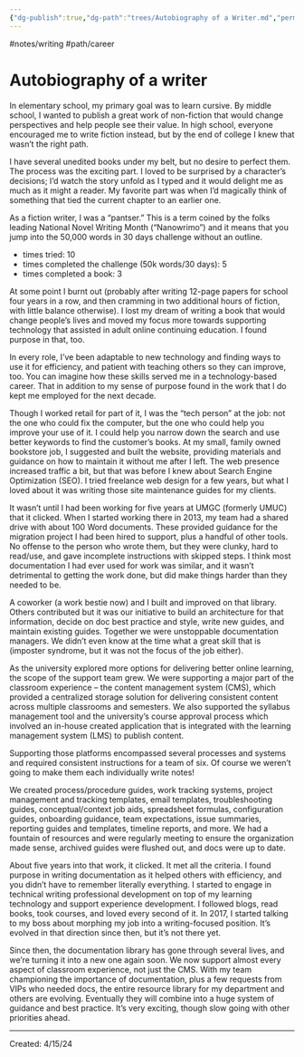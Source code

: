 ```yaml
---
{"dg-publish":true,"dg-path":"trees/Autobiography of a Writer.md","permalink":"/trees/autobiography-of-a-writer/","created":"2024-12-14T13:49:19.887-05:00","updated":"2025-03-18T20:01:08.514-04:00"}
---
```


#notes/writing #path/career
# Autobiography of a writer 

In elementary school, my primary goal was to learn cursive. By middle school, I wanted to publish a great work of non-fiction that would change perspectives and help people see their value. In high school, everyone encouraged me to write fiction instead, but by the end of college I knew that wasn’t the right path.

I have several unedited books under my belt, but no desire to perfect them. The process was the exciting part. I loved to be surprised by a character’s decisions; I’d watch the story unfold as I typed and it would delight me as much as it might a reader. My favorite part was when I’d magically think of something that tied the current chapter to an earlier one.

As a fiction writer, I was a “pantser.” This is a term coined by the folks leading National Novel Writing Month (“Nanowrimo”) and it means that you jump into the 50,000 words in 30 days challenge without an outline.  
- times tried: 10  
- times completed the challenge (50k words/30 days): 5  
- times completed a book: 3

At some point I burnt out (probably after writing 12-page papers for school four years in a row, and then cramming in two additional hours of fiction, with little balance otherwise). I lost my dream of writing a book that would change people’s lives and moved my focus more towards supporting technology that assisted in adult online continuing education. I found purpose in that, too.

In every role, I’ve been adaptable to new technology and finding ways to use it for efficiency, and patient with teaching others so they can improve, too. You can imagine how these skills served me in a technology-based career. That in addition to my sense of purpose found in the work that I do kept me employed for the next decade.

Though I worked retail for part of it, I was the “tech person” at the job: not the one who could fix the computer, but the one who could help you improve your use of it. I could help you narrow down the search and use better keywords to find the customer’s books. At my small, family owned bookstore job, I suggested and built the website, providing materials and guidance on how to maintain it without me after I left. The web presence increased traffic a bit, but that was before I knew about Search Engine Optimization (SEO). I tried freelance web design for a few years, but what I loved about it was writing those site maintenance guides for my clients.

It wasn’t until I had been working for five years at UMGC (formerly UMUC) that it clicked. When I started working there in 2013, my team had a shared drive with about 100 Word documents. These provided guidance for the migration project I had been hired to support, plus a handful of other tools. No offense to the person who wrote them, but they were clunky, hard to read/use, and gave incomplete instructions with skipped steps. I think most documentation I had ever used for work was similar, and it wasn’t detrimental to getting the work done, but did make things harder than they needed to be.

A coworker (a work bestie now) and I built and improved on that library. Others contributed but it was our initiative to build an architecture for that information, decide on doc best practice and style, write new guides, and maintain existing guides. Together we were unstoppable documentation managers. We didn’t even know at the time what a great skill that is (imposter syndrome, but it was not the focus of the job either).

As the university explored more options for delivering better online learning, the scope of the support team grew. We were supporting a major part of the classroom experience – the content management system (CMS), which provided a centralized storage solution for delivering consistent content across multiple classrooms and semesters. We also supported the syllabus management tool and the university’s course approval process which involved an in-house created application that is integrated with the learning management system (LMS) to publish content.

Supporting those platforms encompassed several processes and systems and required consistent instructions for a team of six. Of course we weren’t going to make them each individually write notes!

We created process/procedure guides, work tracking systems, project management and tracking templates, email templates, troubleshooting guides, conceptual/context job aids, spreadsheet formulas, configuration guides, onboarding guidance, team expectations, issue summaries, reporting guides and templates, timeline reports, and more. We had a fountain of resources and were regularly meeting to ensure the organization made sense, archived guides were flushed out, and docs were up to date.

About five years into that work, it clicked. It met all the criteria. I found purpose in writing documentation as it helped others with efficiency, and you didn’t have to remember literally everything. I started to engage in technical writing professional development on top of my learning technology and support experience development. I followed blogs, read books, took courses, and loved every second of it. In 2017, I started talking to my boss about morphing my job into a writing-focused position. It’s evolved in that direction since then, but it’s not there yet.

Since then, the documentation library has gone through several lives, and we’re turning it into a new one again soon. We now support almost every aspect of classroom experience, not just the CMS. With my team championing the importance of documentation, plus a few requests from VIPs who needed docs, the entire resource library for my department and others are evolving. Eventually they will combine into a huge system of guidance and best practice. It’s very exciting, though slow going with other priorities ahead.

---
Created: 4/15/24